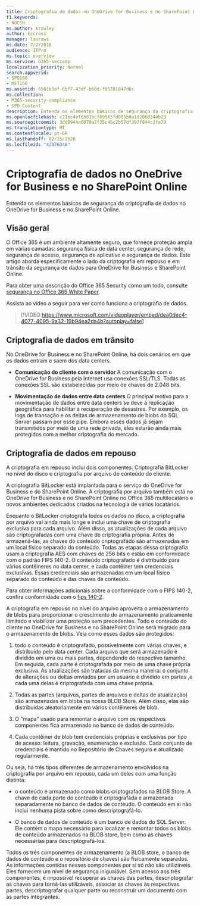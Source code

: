 ```yaml
---
title: Criptografia de dados no OneDrive for Business e no SharePoint Online
f1.keywords:
- NOCSH
ms.author: krowley
author: kccross
manager: laurawi
ms.date: 7/2/2018
audience: ITPro
ms.topic: overview
ms.service: O365-seccomp
localization_priority: Normal
search.appverid:
- SPO160
- MET150
ms.assetid: 6501b5ef-6bf7-43df-b60d-f65781847d6c
ms.collection:
- M365-security-compliance
- SPO_Content
description: Entenda os elementos básicos de segurança da criptografia de dados no OneDrive for Business e no SharePoint Online.
ms.openlocfilehash: c21ec4ef6b81bcf89565fd005b9a1d2068244b20
ms.sourcegitcommit: 3dd9944a6070a7f35c4bc2b57df397f844c3fe79
ms.translationtype: MT
ms.contentlocale: pt-BR
ms.lasthandoff: 02/15/2020
ms.locfileid: "42076348"
---
```

# <a name="data-encryption-in-onedrive-for-business-and-sharepoint-online"></a>Criptografia de dados no OneDrive for Business e no SharePoint Online

Entenda os elementos básicos de segurança da criptografia de dados no OneDrive for Business e no SharePoint Online.
  
## <a name="overview"></a>Visão geral

O Office 365 é um ambiente altamente seguro, que fornece proteção ampla em várias camadas: segurança física de data center, segurança de rede, segurança de acesso, segurança de aplicativo e segurança de dados. Este artigo aborda especificamente o lado da criptografia em repouso e em trânsito da segurança de dados para OneDrive for Business e SharePoint Online.
  
Para obter uma descrição do Office 365 Security como um todo, consulte [segurança no Office 365 White Paper](https://go.microsoft.com/fwlink/p/?LinkId=270895).
  
Assista ao vídeo a seguir para ver como funciona a criptografia de dados.
  
> [!VIDEO https://www.microsoft.com/videoplayer/embed/dea0dec4-4077-4095-9a32-19b94ea2da4b?autoplay=false]
  
## <a name="encryption-of-data-in-transit"></a>Criptografia de dados em trânsito

No OneDrive for Business e no SharePoint Online, há dois cenários em que os dados entram e saem dos data centers.
  
- **Comunicação do cliente com o servidor** A comunicação com o OneDrive for Business pela Internet usa conexões SSL/TLS. Todas as conexões SSL são estabelecidas por meio de chaves de 2.048 bits.

- **Movimentação de dados entre data centers** O principal motivo para a movimentação de dados entre data centers se deve à replicação geográfica para habilitar a recuperação de desastres. Por exemplo, os logs de transação e os deltas de armazenamento de blobs do SQL Server passam por esse pipe. Embora esses dados já sejam transmitidos por meio de uma rede privada, eles estarão ainda mais protegidos com a melhor criptografia do mercado. 

## <a name="encryption-of-data-at-rest"></a>Criptografia de dados em repouso

A criptografia em repouso inclui dois componentes: Criptografia BitLocker no nível do disco e criptografia por arquivo de conteúdo do cliente.
  
A criptografia BitLocker está implantada para o serviço do OneDrive for Business e do SharePoint Online. A criptografia por arquivo também está no OneDrive for Business e no SharePoint Online no Office 365 multilocatário e novos ambientes dedicados criados na tecnologia de vários locatários.
  
Enquanto o BitLocker criptografa todos os dados no disco, a criptografia por arquivo vai ainda mais longe e inclui uma chave de criptografia exclusiva para cada arquivo. Além disso, as atualizações de cada arquivo são criptografadas com uma chave de criptografia própria. Antes de armazená-las, as chaves do conteúdo criptografado são armazenadas em um local físico separado do conteúdo. Todas as etapas dessa criptografia usam a criptografia AES com chaves de 256 bits e estão em conformidade com o padrão FIPS 140-2. O conteúdo criptografado é distribuído para vários contêineres no data center, e cada contêiner tem credenciais exclusivas. Essas credenciais são armazenadas em um local físico separado do conteúdo e das chaves de conteúdo.
  
Para obter informações adicionais sobre a conformidade com o FIPS 140-2, confira conformidade com o [fips 140-2](https://go.microsoft.com/fwlink/?LinkId=517625).
  
A criptografia em repouso no nível do arquivo aproveita o armazenamento de blobs para proporcionar o crescimento do armazenamento praticamente ilimitado e viabilizar uma proteção sem precedentes. Todo o conteúdo do cliente no OneDrive for Business e no SharePoint Online será migrado para o armazenamento de blobs. Veja como esses dados são protegidos:
  
1. todo o conteúdo é criptografado, possivelmente com várias chaves, e distribuído pelo data center. Cada arquivo que será armazenado é dividido em uma ou mais partes, dependendo do respectivo tamanho. Em seguida, cada parte é criptografada por meio de uma chave própria exclusiva. As atualizações são tratadas da mesma maneira: o conjunto de alterações ou deltas enviados por um usuário é dividido em partes ,e cada uma delas é criptografada com uma chave própria.

2. Todas as partes (arquivos, partes de arquivos e deltas de atualização) são armazenadas em blobs na nossa BLOB Store. Além disso, elas são distribuídas aleatoriamente em vários contêineres de blob.

3. O "mapa" usado para remontar o arquivo com os respectivos componentes fica armazenado no banco de dados de conteúdo.

4. Cada contêiner de blob tem credenciais próprias e exclusivas por tipo de acesso: leitura, gravação, enumeração e exclusão. Cada conjunto de credenciais é mantido no Repositório de Chaves seguro e atualizado regularmente.

Ou seja, há três tipos diferentes de armazenamento envolvidos na criptografia por arquivo em repouso, cada um deles com uma função distinta:
  
- o conteúdo é armazenado como blobs criptografados na BLOB Store. A chave de cada parte do conteúdo é criptografada e armazenada separadamente no banco de dados de conteúdo. O conteúdo em si não inclui nenhuma pista sobre como descriptografá-lo.

- O banco de dados de conteúdo é um banco de dados do SQL Server. Ele contém o mapa necessário para localizar e remontar todos os blobs de conteúdo armazenados na BLOB store, bem como as chaves necessárias para descriptografá-los.

Todos os três componentes de armazenamento (a BLOB store, o banco de dados de conteúdo e o repositório de chaves) são fisicamente separados. As informações contidas nesses componentes por si só não são utilizáveis. Eles fornecem um nível de segurança inigualável. Sem acesso aos três componentes, é impossível recuperar as chaves das partes, descriptografar as chaves para torná-las utilizáveis, associar as chaves às respectivas partes, descriptografar qualquer parte ou reconstruir um documento com as partes integrantes.
